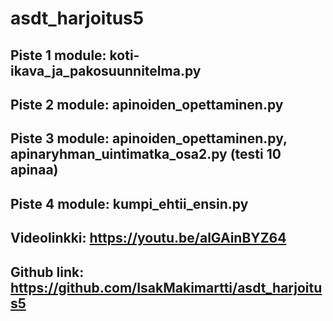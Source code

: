 # asdt_harjoitus5

## Piste 1 module: koti-ikava_ja_pakosuunnitelma.py

## Piste 2 module: apinoiden_opettaminen.py

## Piste 3 module: apinoiden_opettaminen.py, apinaryhman_uintimatka_osa2.py (testi 10 apinaa)

## Piste 4 module: kumpi_ehtii_ensin.py

## Videolinkki: https://youtu.be/alGAinBYZ64

## Github link: https://github.com/IsakMakimartti/asdt_harjoitus5
